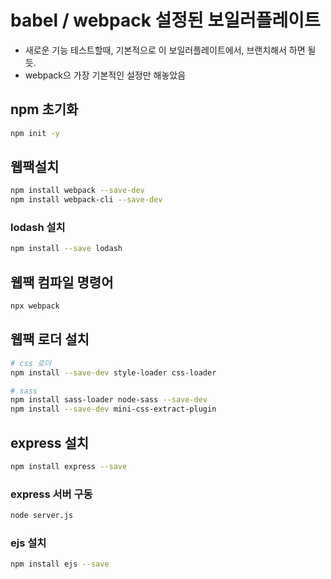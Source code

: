 # babel / webpack 설정된 보일러플레이트

* 새로운 기능 테스트할때, 기본적으로 이 보일러플레이트에서, 브랜치해서 하면 될듯.
* webpack으 가장 기본적인 설정만 해놓았음

## npm 초기화

```bash
npm init -y
```

## 웹팩설치

```bash
npm install webpack --save-dev
npm install webpack-cli --save-dev
```

### lodash 설치

```bash
npm install --save lodash
```

## 웹팩 컴파일 명령어

```bash
npx webpack
```

## 웹팩 로더 설치

```bash
# css 로더
npm install --save-dev style-loader css-loader

# sass
npm install sass-loader node-sass --save-dev
npm install --save-dev mini-css-extract-plugin
```

## express 설치

```bash
npm install express --save
```

### express 서버 구동

```bash
node server.js
```

### ejs 설치

```bash
npm install ejs --save
```